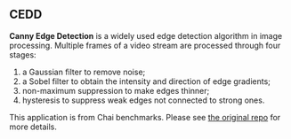 ## CEDD

<b>Canny Edge Detection</b> is a widely used edge detection algorithm in image processing. Multiple frames of a video stream are processed through four stages:
1. a Gaussian filter to remove noise;
2. a Sobel filter to obtain the intensity and direction of edge gradients;
3. non-maximum suppression to make edges thinner;
4. hysteresis to suppress weak edges not connected to strong ones.

This application is from Chai benchmarks. Please see [the original repo](https://github.com/chai-benchmarks/chai "Title") for more details.


